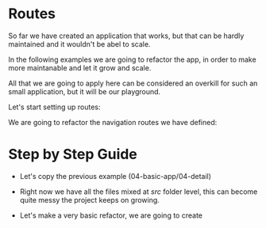 # Routes

So far we have created an application that works, but that can be hardly maintained and it wouldn't be abel to scale.

In the following examples we are going to refactor the app, in order to make more maintanable and let it grow
and scale.

All that we are going to apply here can be considered an overkill for such an small application, but it will
be our playground.

Let's start setting up routes:

We are going to refactor the navigation routes we have defined:

# Step by Step Guide

- Let's copy the previous example (04-basic-app/04-detail)

- Right now we have all the files mixed at _src_ folder level, this can become quite messy
the project keeps on growing.

- Let's make a very basic refactor, we are going to create
